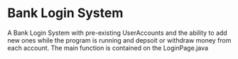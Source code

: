 # Bank Login System
A Bank Login System with pre-existing UserAccounts and the ability to add new ones while the program is running and depsoit or withdraw money from each account.
The main function is contained on the LoginPage.java
